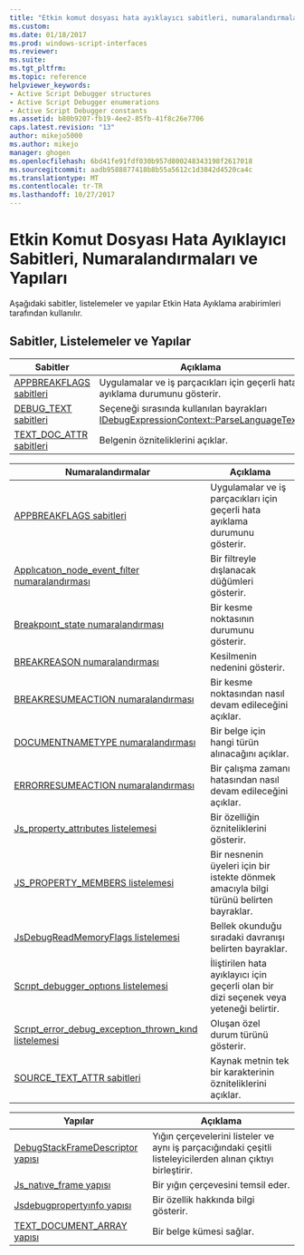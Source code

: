 ```yaml
---
title: "Etkin komut dosyası hata ayıklayıcı sabitleri, numaralandırmaları ve yapıları | Microsoft Docs"
ms.custom: 
ms.date: 01/18/2017
ms.prod: windows-script-interfaces
ms.reviewer: 
ms.suite: 
ms.tgt_pltfrm: 
ms.topic: reference
helpviewer_keywords:
- Active Script Debugger structures
- Active Script Debugger enumerations
- Active Script Debugger constants
ms.assetid: b80b9207-fb19-4ee2-85fb-41f8c26e7706
caps.latest.revision: "13"
author: mikejo5000
ms.author: mikejo
manager: ghogen
ms.openlocfilehash: 6bd41fe91fdf030b957d800248343198f2617018
ms.sourcegitcommit: aadb9588877418b8b55a5612c1d3842d4520ca4c
ms.translationtype: MT
ms.contentlocale: tr-TR
ms.lasthandoff: 10/27/2017
---
```

# <a name="active-script-debugger-constants-enumerations-and-structures"></a>Etkin Komut Dosyası Hata Ayıklayıcı Sabitleri, Numaralandırmaları ve Yapıları 
Aşağıdaki sabitler, listelemeler ve yapılar Etkin Hata Ayıklama arabirimleri tarafından kullanılır.  
  
## <a name="constants-enumerations-and-structures"></a>Sabitler, Listelemeler ve Yapılar  
  
|Sabitler|Açıklama|  
|---------------|-----------------|  
|[APPBREAKFLAGS sabitleri](../../winscript/reference/appbreakflags-enumeration.md)|Uygulamalar ve iş parçacıkları için geçerli hata ayıklama durumunu gösterir.|  
|[DEBUG_TEXT sabitleri](../../winscript/reference/debug-text-constants.md)|Seçeneği sırasında kullanılan bayrakları [IDebugExpressionContext::ParseLanguageText](../../winscript/reference/idebugexpressioncontext-parselanguagetext.md).|  
|[TEXT_DOC_ATTR sabitleri](../../winscript/reference/text-doc-attr-constants.md)|Belgenin özniteliklerini açıklar.|  
  
|Numaralandırmalar|Açıklama|  
|------------------|-----------------|  
|[APPBREAKFLAGS sabitleri](../../winscript/reference/appbreakflags-enumeration.md)|Uygulamalar ve iş parçacıkları için geçerli hata ayıklama durumunu gösterir.|  
|[Applıcatıon_node_event_fılter numaralandırması](../../winscript/reference/application-node-event-filter-enumeration.md)|Bir filtreyle dışlanacak düğümleri gösterir.|  
|[Breakpoınt_state numaralandırması](../../winscript/reference/breakpoint-state-enumeration.md)|Bir kesme noktasının durumunu gösterir.|  
|[BREAKREASON numaralandırması](../../winscript/reference/breakreason-enumeration.md)|Kesilmenin nedenini gösterir.|  
|[BREAKRESUMEACTION numaralandırması](../../winscript/reference/breakresumeaction-enumeration.md)|Bir kesme noktasından nasıl devam edileceğini açıklar.|  
|[DOCUMENTNAMETYPE numaralandırması](../../winscript/reference/documentnametype-enumeration.md)|Bir belge için hangi türün alınacağını açıklar.|  
|[ERRORRESUMEACTION numaralandırması](../../winscript/reference/errorresumeaction-enumeration.md)|Bir çalışma zamanı hatasından nasıl devam edileceğini açıklar.|  
|[Js_property_attrıbutes listelemesi](../../winscript/reference/js-property-attributes-enumeration.md)|Bir özelliğin özniteliklerini gösterir.|  
|[JS_PROPERTY_MEMBERS listelemesi](../../winscript/reference/js-property-members-enumeration.md)|Bir nesnenin üyeleri için bir istekte dönmek amacıyla bilgi türünü belirten bayraklar.|  
|[JsDebugReadMemoryFlags listelemesi](../../winscript/reference/jsdebugreadmemoryflags-enumeration.md)|Bellek okunduğu sıradaki davranışı belirten bayraklar.|  
|[Scrıpt_debugger_optıons listelemesi](../../winscript/reference/script-debugger-options-enumeration.md)|İliştirilen hata ayıklayıcı için geçerli olan bir dizi seçenek veya yeteneği belirtir.|  
|[Scrıpt_error_debug_exceptıon_thrown_kınd listelemesi](../../winscript/reference/script-error-debug-exception-thrown-kind-enumeration.md)|Oluşan özel durum türünü gösterir.|  
|[SOURCE_TEXT_ATTR sabitleri](../../winscript/reference/source-text-attr-enumeration.md)|Kaynak metnin tek bir karakterinin özniteliklerini açıklar.|  
  
|Yapılar|Açıklama|  
|----------------|-----------------|  
|[DebugStackFrameDescriptor yapısı](../../winscript/reference/debugstackframedescriptor-structure.md)|Yığın çerçevelerini listeler ve aynı iş parçacığındaki çeşitli listeleyicilerden alınan çıktıyı birleştirir.|  
|[Js_natıve_frame yapısı](../../winscript/reference/js-native-frame-structure.md)|Bir yığın çerçevesini temsil eder.|  
|[Jsdebugpropertyınfo yapısı](../../winscript/reference/jsdebugpropertyinfo-structure.md)|Bir özellik hakkında bilgi gösterir.|  
|[TEXT_DOCUMENT_ARRAY yapısı](../../winscript/reference/text-document-array-structure.md)|Bir belge kümesi sağlar.|